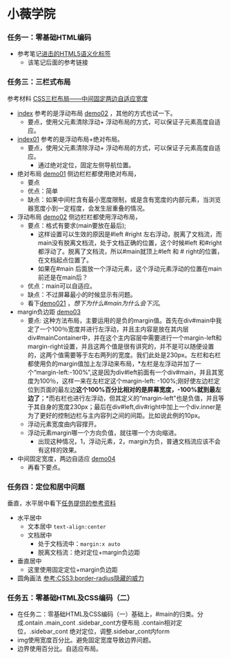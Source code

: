# 小薇学院
### 任务一：零基础HTML编码
* 参考笔记[进击的HTML5语义化标签](http://ife.baidu.com/note/detail/id/684)
  * 该笔记后面的参考链接
### 任务三：三栏式布局
参考材料 [CSS三栏布局——中间固定两边自适应宽度](http://www.w3cplus.com/blog/104.html)
* [index](./demo03/index.html) 参考的是浮动布局 [demo02](./demo03/demo02.html) ，其他的方式也试一下。
  * 要点，使用父元素清除浮动+ 浮动布局的方式，可以保证子元素高度自适应。
* [index01](./demo03/index01.html) 参考的是浮动布局+绝对布局。
  * 要点，使用父元素清除浮动+ 浮动布局的方式，可以保证子元素高度自适应。
    * 通过绝对定位，固定左侧导航位置。
* 绝对布局 [demo01](./demo03/demo01.html) 侧边栏栏都使用绝对布局，
  * 要点
  * 优点：简单
  * 缺点：如果中间栏含有最小宽度限制，或是含有宽度的内部元素，当浏览器宽度小到一定程度，会发生层重叠的情况。
* 浮动布局 [demo02](./demo03/demo02.html) 侧边栏栏都使用浮动布局，
  * 要点：格式有要求(main要放在最后);
    * 这样设置可以生效的原因是#left #right 左右浮动，脱离了文档流，而main没有脱离文档流，处于文档正确的位置，这个时候#left 和#right 都浮动了。脱离了文档流，所以#main就顶上#left 和 # right的位置，在文档起点位置了。
    * 如果在#main 后面放一个浮动元素，这个浮动元素浮动的位置在main前还是在main后？
  * 优点：main可以自适应。
  * 缺点：不过屏幕最小的时候显示有问题。
  * 看下[demo021](./demo03/demo021.html) ，*想下为什么#main为什么会下沉*。
* margin负边距 [demo03](./demo03/demo03.html) 
  * 要点: 这种方法布局，主要运用的是负的margin值。首先在div#main中我定了一个100％宽度并进行左浮动，并且主内容是放在其内层div#mainContainer中，并在这个主内容层中需要进行一个margin-left和margin-right设置，并且这两个值是很有讲究的，并不是可以随便设置的，这两个值需要等于左右两列的宽度。我们此处是230px。左栏和右栏都使用负的margin值加上左浮动来布局，*左栏是左浮动并加了一个“margin-left:-100%”,这是因为div#left前面有一个div#main，并且其宽度为100％，这样一来在左栏定这个margin-left: -100%;刚好使左边栏定位到页面的最左边**这个100%百分比相对的是屏幕宽度，-100%就到最左边了**；*而右栏也进行左浮动，但其定义的“margin-left”也是负值，并且等于其自身的宽度230px；最后在div#left,div#right中加上一个div.inner是为了更好的控制边栏与主内容列之间的间距。比如说此例的10px。
  *  浮动元素宽度由内容撑开。
  * 浮动元素margin哪一个方向负值，就往哪一个方向缩进。
    * 出现这种情况，1，浮动元素，2，margin为负，普通文档流应该不会有这样的效果。
* 中间固定宽度，两边自适应 [demo04](./demo03/demo04.html)
  * 再看下要点。 
### 任务四：定位和居中问题
垂直，水平居中看下[任务提供的参考资料](http://ife.baidu.com/course/detail/id/95)
* 水平居中
  * 文本居中 `text-align:center`
  * 文档居中 
    * 处于文档流中：`margin:x auto`
    * 脱离文档流：绝对定位+margin负边距
* 垂直居中
  * 这里使用固定定位+margin负边距
* 圆角画法
  [参考:CSS3:border-radius隐藏的威力](http://www.xincss.com/?p=221)

### 任务五：零基础HTML及CSS编码（二）
* 在任务二：零基础HTML及CSS编码（一）基础上，#main的归类。分成.ontain .main_cont .sidebar_cont方便布局 .contain相对定位，.sidebar_cont 绝对定位，调整.sidebar_cont内form
* img使用宽度百分比。避免固定宽度导致边界问题。
* 边界使用百分比。自适应布局。